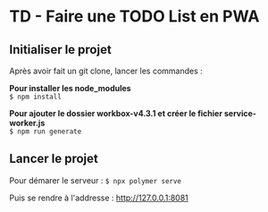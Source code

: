 # TD - Faire une TODO List en PWA

## Initialiser le projet

Après avoir fait un git clone, lancer les commandes :  

**Pour installer les node_modules**  
```$ npm install```

**Pour ajouter le dossier workbox-v4.3.1 et créer le fichier service-worker.js**  
```$ npm run generate```

## Lancer le projet

Pour démarer le serveur :
```$ npx polymer serve```

Puis se rendre à l'addresse :
http://127.0.0.1:8081
